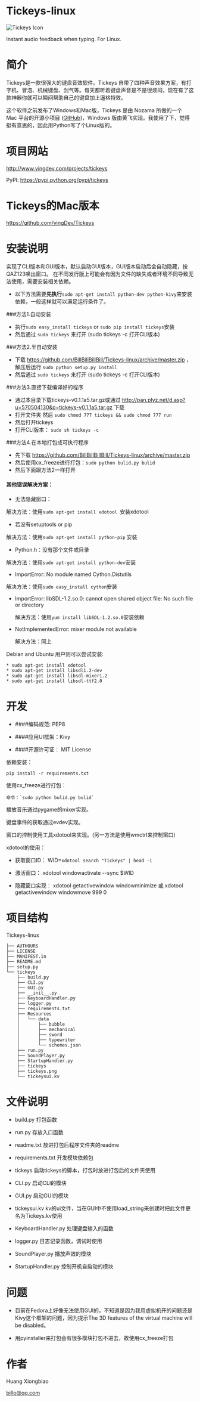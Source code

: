 # Tickeys-linux
![Tickeys Icon](http://ww1.sinaimg.cn/large/8cc88963gw1er08h49mp5j203k03kdfx.jpg)

Instant audio feedback when typing. For Linux.

# 简介
Tickeys是一款很强大的键盘音效软件。Tickeys 自带了四种声音效果方案，有打字机、冒泡、机械键盘、剑气等。每天都听着键盘声音是不是很烦闷，现在有了这款神器你就可以瞬间帮助自己的键盘加上逼格特效。

这个软件之前发布了Windows和Mac版，Tickeys 是由 Nozama 所做的一个 Mac 平台的开源小项目 ([GitHub](https://github.com/yingDev/Tickeys))，Windows 版由黄飞实现。我使用了下，觉得挺有意思的，因此用Python写了个Linux版的。

# 项目网站
http://www.yingdev.com/projects/tickeys

PyPI: https://pypi.python.org/pypi/tickeys 

# Tickeys的Mac版本
https://github.com/yingDev/Tickeys


# 安装说明
实现了CLI版本和GUI版本，默认启动GUI版本，GUI版本启动后会自动隐藏，按QAZ123唤出窗口。
在不同发行版上可能会有因为文件的缺失或者环境不同导致无法使用，需要安装相关依赖。

* 以下方法需要**先执行**`sudo apt-get install python-dev python-kivy`来安装依赖，一般这样就可以满足运行条件了。

###方法1.自动安装

* 执行`sudo easy_install tickeys` or `sudo pip install tickeys`安装
* 然后通过 `sudo tickeys` 来打开 (sudo tickeys -c 打开CLI版本)

###方法2.半自动安装

* 下载 https://github.com/BillBillBillBill/Tickeys-linux/archive/master.zip ，解压后运行 `sudo python setup.py install`
* 然后通过 `sudo tickeys` 来打开 (sudo tickeys -c 打开CLI版本)

###方法3.直接下载编译好的程序

* 通过本目录下载tickeys-v0.1.1a5.tar.gz或通过 http://pan.plyz.net/d.asp?u=570504130&p=tickeys-v0.1.1a5.tar.gz 下载
* 打开文件夹 然后 `sudo chmod 777 tickeys && sudo chmod 777 run`
* 然后打开tickeys
* 打开CLI版本： `sudo sh tickeys -c`

###方法4.在本地打包成可执行程序

* 先下载 https://github.com/BillBillBillBill/Tickeys-linux/archive/master.zip
* 然后使用cx_freeze进行打包：`sudo python bulid.py bulid`
* 然后下面跟方法2一样打开

#### 其他错误解决方案：

* 无法隐藏窗口：

解决方法：使用`sudo apt-get install xdotool `安装xdotool

* 若没有setuptools or pip

解决方法：使用`sudo apt-get install python-pip` 安装

* Python.h：没有那个文件或目录 

解决方法：使用`sudo apt-get install python-dev`安装

* ImportError: No module named Cython.Distutils  

解决方法：使用`sudo easy_install cython`安装


* ImportError: libSDL-1.2.so.0: cannot open shared object file: No such file or directory

    解决方法：使用`yum install libSDL-1.2.so.0`安装依赖

* NotImplementedError: mixer module not available

    解决方法：同上



Debian and Ubuntu 用户则可以尝试安装:

    * sudo apt-get install xdotool 
    * sudo apt-get install libsdl1.2-dev
    * sudo apt-get install libsdl-mixer1.2
    * sudo apt-get install libsdl-ttf2.0

# 开发
* ####编码规范: PEP8

* ####应用UI框架：Kivy

* ####开源许可证： MIT License

依赖安装：

    pip install -r requirements.txt

使用cx_freeze进行打包：

    命令：`sudo python bulid.py bulid`


播放音乐通过pygame的mixer实现。

键盘事件的获取通过evdev实现。

窗口的控制使用工具xdotool来实现。(另一方法是使用wmctrl来控制窗口)

xdotool的使用：
* 获取窗口ID：
    WID=`xdotool search "Tickeys" | head -1`

* 激活窗口：
    xdotool windowactivate --sync $WID

* 隐藏窗口实现：
    xdotool getactivewindow windowminimize
    或
    xdotool getactivewindow windowmove 999 0


# 项目结构
Tickeys-linux
```
├── AUTHOURS
├── LICENSE
├── MANIFEST.in
├── README.md
├── setup.py
└── tickeys
    ├── build.py
    ├── CLI.py
    ├── GUI.py
    ├── __init__.py
    ├── KeyboardHandler.py
    ├── logger.py
    ├── requirements.txt
    ├── Resources
    │   └── data
    │       ├── bubble
    │       ├── mechanical
    │       ├── sword
    │       ├── typewriter
    │       └── schemes.json
    ├── run.py
    ├── SoundPlayer.py
    ├── StartupHandler.py
    ├── tickeys
    ├── tickeys.png
    └── tickeysui.kv
```

# 文件说明
* build.py 打包函数

* run.py 存放入口函数

* readme.txt 放进打包后程序文件夹的readme

* requirements.txt 开发模块依赖包

* tickeys 启动tickeys的脚本，打包时放进打包后的文件夹使用

* CLI.py 启动CLI的模块

* GUI.py 启动GUI的模块

* tickeysui.kv kv的ui文件，当在GUI中不使用load_string来创建时把此文件更名为Tickeys.kv使用

* KeyboardHandler.py 处理键盘输入的函数

* logger.py 日志记录函数，调试时使用

* SoundPlayer.py 播放声效的模块

* StartupHandler.py 控制开机自启动的模块


# 问题
* 目前在Fedora上好像无法使用GUI的，不知道是因为我用虚拟机开的问题还是Kivy这个框架的问题，因为提示The 3D features of the virtual machine will be disabled。

* 用pyinstaller来打包会有很多模块打包不进去，故使用cx_freeze打包

# 作者
Huang Xiongbiao

billo@qq.com